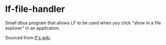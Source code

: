 # lf-file-handler

Small dbus program that allows LF to be used when you click "show in a file explorer" in an application.

Sourced from [lf's wiki](https://github.com/gokcehan/lf/wiki/Integrations#d-bus).
